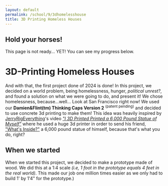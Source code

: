 ```yaml
---
layout: default
permalink: /school/9/3dhomelesshouse
title: 3D Printing Homeless Houses
---
```

## Hold your horses!
This page is not ready... YET!  You can see my progress below.

# 3D-Printing Homeless Houses

And with that, the first project done of 2024 is done!  In this project, we decided on
a world problem, being homelessness, hunger, *political unrest?*, and found a solution on
what we were going to do, and present it!  We chose homelessness, because...well... Look
at San Francisco right now!  We used our **Damien&Flint(tm) Thinking Caps Version 2** 
<sup>(patent pending)</sup> and decided to use concrete 3d printing to make them!  This idea was heavily
inspired by [JerryRigEverything](https://www.youtube.com/@JerryRigEverything)'s video
[*"I 3D Printed Printed a 6,000 Pound Statue of Myself"*](https://youtu.be/FaNLkd0rzXk)
where he used a huge 3d printer in order to send his friend, ["What's Inside?"](https://www.youtube.com/user/lincolnmarkham)
a 6,000 pound statue of himself, because that's what you do, right?

## When we started
When we started this project, we decided to make a prototype made of wood.  We did this at a 1:4 scale *(i.e, 1 foot in the prototype equals 4 feet in the real world)*.  This made our job one million times easier as we only had to build 1' by 1'4" for the prototype.)
